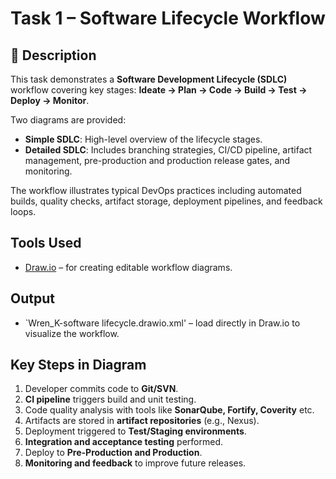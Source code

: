 # Task 1 – Software Lifecycle Workflow

## 📄 Description
This task demonstrates a **Software Development Lifecycle (SDLC)** workflow covering key stages: **Ideate → Plan → Code → Build → Test → Deploy → Monitor**.

Two diagrams are provided:

- **Simple SDLC**: High-level overview of the lifecycle stages.
- **Detailed SDLC**: Includes branching strategies, CI/CD pipeline, artifact management, pre-production and production release gates, and monitoring.

The workflow illustrates typical DevOps practices including automated builds, quality checks, artifact storage, deployment pipelines, and feedback loops.

## Tools Used
- [Draw.io](https://app.diagrams.net) – for creating editable workflow diagrams.

## Output
- `Wren_K-software lifecycle.drawio.xml' – load directly in Draw.io to visualize the workflow.

## Key Steps in Diagram
1. Developer commits code to **Git/SVN**.
2. **CI pipeline** triggers build and unit testing.
3. Code quality analysis with tools like **SonarQube, Fortify, Coverity** etc.
4. Artifacts are stored in **artifact repositories** (e.g., Nexus).
5. Deployment triggered to **Test/Staging environments**.
6. **Integration and acceptance testing** performed.
7. Deploy to **Pre-Production and Production**.
8. **Monitoring and feedback** to improve future releases.
